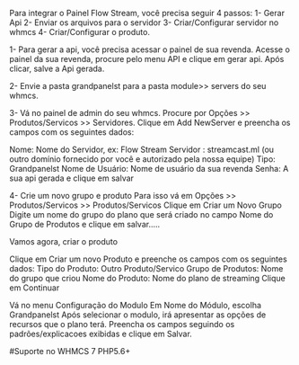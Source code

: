 Para integrar o Painel Flow Stream, você precisa seguir 4 passos:
1- Gerar Api
2- Enviar os arquivos para o servidor
3- Criar/Configurar servidor no whmcs
4- Criar/Configurar o produto.

1- Para gerar a api, você precisa acessar o painel de sua revenda. 
Acesse o painel da sua revenda, procure pelo menu API e clique em gerar api.
Após clicar, salve a Api gerada.

2- Envie a pasta grandpanelst para a pasta module>> servers do seu whmcs.

3- Vá no painel de admin do seu whmcs. Procure por Opções >> Produtos/Servicos >> Servidores.
Clique em Add NewServer e preencha os campos com os seguintes dados:

Nome: Nome do Servidor, ex: Flow Stream 
Servidor : streamcast.ml (ou outro domínio fornecido por você e autorizado pela nossa equipe) 
Tipo: Grandpanelst
Nome de Usuário: Nome de usuário da sua revenda 
Senha: A sua api gerada e clique em salvar

4- Crie um novo grupo e produto 
Para isso vá em Opções >> Produtos/Servicos >> Produtos/Servicos 
Clique em Criar um Novo Grupo
Digite um nome do grupo do plano que será criado no campo Nome do Grupo de Produtos e clique em salvar.....

Vamos agora, criar o produto

Clique em Criar um novo Produto e preenche os campos com os seguintes dados: 
Tipo do Produto: Outro Produto/Servico 
Grupo de Produtos: Nome do grupo que criou 
Nome do Produto: Nome do plano de streaming
Clique em Continuar

Vá no menu Configuração do Modulo Em Nome do Módulo, escolha Grandpanelst 
Após selecionar o modulo, irá apresentar as opções de recursos que o plano terá. 
Preencha os campos seguindo os padrões/explicacoes exibidas e clique em Salvar.


#Suporte no WHMCS 7 PHP5.6+
